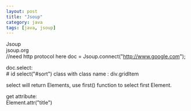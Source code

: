 ```yaml
---
layout: post
title: "Jsoup"
category: java
tags: [java, jsoup]
---
```


Jsoup   
jsoup.org   
    //need http protocol here
    doc = Jsoup.connect("http://www.google.com");

doc.select:   
    # id  select("#sort")
class with class name : 
    div.gridItem

select will return Elements, use first() function to select first Element.

get attribute:    
    Element.attr("title")


